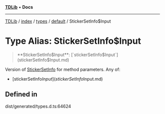 [**TDLib**](../../../../../../README.md) • **Docs**

***

[TDLib](../../../../../../modules.md) / [index](../../../../../README.md) / [types](../../../README.md) / [default](../README.md) / StickerSetInfo$Input

# Type Alias: StickerSetInfo$Input

> **StickerSetInfo$Input**: [`stickerSetInfo$Input`](stickerSetInfo$Input.md)

Version of [StickerSetInfo](StickerSetInfo-1.md) for method parameters.
Any of:
- [stickerSetInfo$Input](stickerSetInfo$Input.md)

## Defined in

dist/generated/types.d.ts:64624
